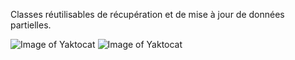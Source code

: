 Classes réutilisables de récupération et de mise à jour de données partielles.

![Image of Yaktocat](https://imgur.com/bOaeZnp.png)
![Image of Yaktocat](https://imgur.com/5rk3mKJ.png)
